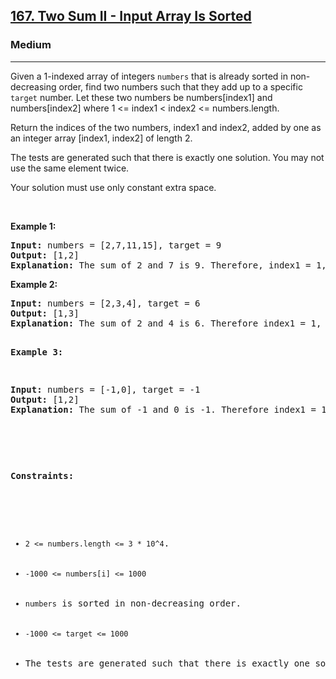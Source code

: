 <h2><a href="https://leetcode.com/problems/two-sum-ii-input-array-is-sorted/description//">167. Two Sum II - Input Array Is Sorted</a></h2><h3>Medium</h3><hr><div><p>Given a 1-indexed array of integers <code>numbers</code> that is already sorted in non-decreasing order, find two numbers such that they add up to a specific <code>target</code> number. Let these two numbers be numbers[index1] and numbers[index2] where 1 <= index1 < index2 <= numbers.length.

Return the indices of the two numbers, index1 and index2, added by one as an integer array [index1, index2] of length 2.

The tests are generated such that there is exactly one solution. You may not use the same element twice.

Your solution must use only constant extra space.


<p>&nbsp;</p>
<p><strong>Example 1:</strong></p>
<pre><strong>Input:</strong> numbers = [2,7,11,15], target = 9
<strong>Output:</strong> [1,2]
<strong>Explanation:</strong> The sum of 2 and 7 is 9. Therefore, index1 = 1, index2 = 2. We return [1, 2].
</pre>

<p><strong>Example 2:</strong></p>
<pre><strong>Input:</strong> numbers = [2,3,4], target = 6
<strong>Output:</strong> [1,3]
<strong>Explanation:</strong> The sum of 2 and 4 is 6. Therefore index1 = 1, index2 = 3. We return [1, 3].

<p><strong>Example 3:</strong></p>
<pre><strong>Input:</strong> numbers = [-1,0], target = -1
<strong>Output:</strong> [1,2]
<strong>Explanation:</strong> The sum of -1 and 0 is -1. Therefore index1 = 1, index2 = 2. We return [1, 2].

<p>&nbsp;</p>
<p><strong>Constraints:</strong></p>

<ul>
	<li><code>2 <= numbers.length <= 3 * 10^4</code>.</li>
	<li><code>-1000 <= numbers[i] <= 1000</code></li>
    <li><code>numbers</code> is sorted in non-decreasing order.</li>
    <li><code>-1000 <= target <= 1000</code></li>
    <li>The tests are generated such that there is exactly one solution.</li>
</ul>
</div>